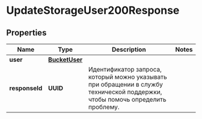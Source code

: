 

# UpdateStorageUser200Response


## Properties

| Name | Type | Description | Notes |
|------------ | ------------- | ------------- | -------------|
|**user** | [**BucketUser**](BucketUser.md) |  |  |
|**responseId** | **UUID** | Идентификатор запроса, который можно указывать при обращении в службу технической поддержки, чтобы помочь определить проблему. |  |



